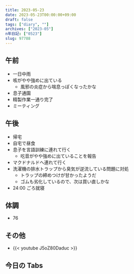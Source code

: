 ```yaml
---
title: 2023-05-23
date: 2023-05-23T00:00:00+09:00
draft: false
tags: ["diary", ""]
archives: ["2023-05"]
n年日記: ["0523"]
slug: 97788
---
```


## 午前

- 一日中雨
- 咳がやや強めに出ている
  - 風邪の炎症から喘息っぽくなったかな
- 息子通園
- 精製作業一通り完了
- ミーティング

## 午後

- 帰宅
- 自宅で昼食
- 息子を言語訓練に連れて行く
  - 吃音がやや強めに出ていることを報告
- マクドナルドへ連れて行く
- 洗濯機の排水トラップから臭気が逆流している問題に対処
  - トラップの締めつけが甘かったようだ
  - ゴムも劣化しているので、次は買い直しかな
- 24:00 ごろ就寝

## 体調

- 76

## その他

- {{< youtube J5oZ80Daduc >}}

## 今日の Tabs
